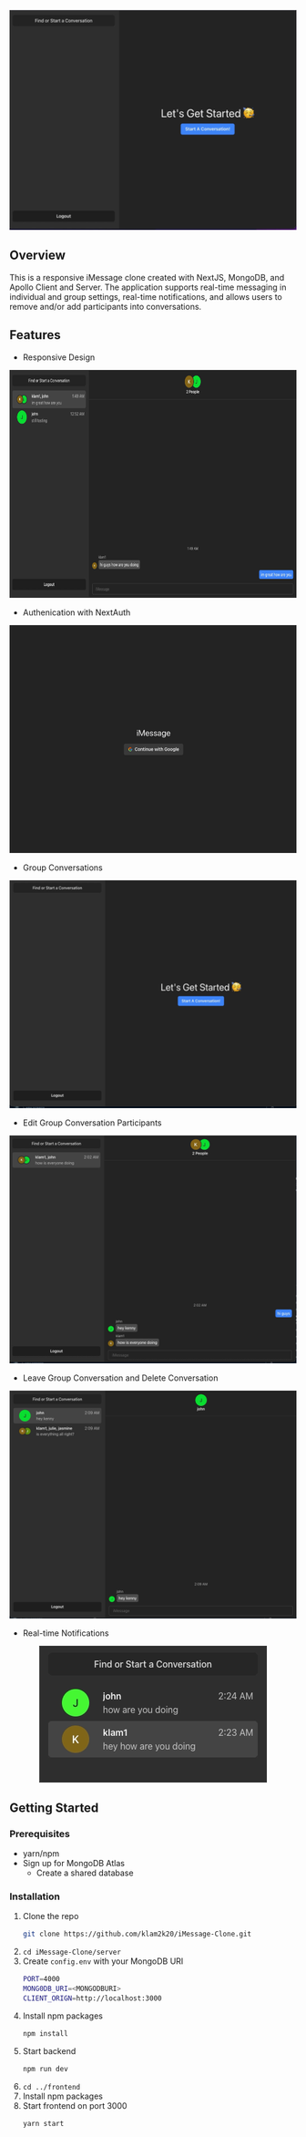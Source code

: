 <p align="center">
    <img src="imgs/demo.gif">
</p>

## Overview

This is a responsive iMessage clone created with NextJS, MongoDB, and Apollo Client and
Server. The application supports real-time messaging in individual and group settings,
real-time notifications, and allows users to remove and/or add participants into conversations.

## Features

- Responsive Design
<p align="center">
    <img src="imgs/responsive.gif" height="400">
</p>

- Authenication with NextAuth
<p align="center">
    <img src="imgs/next-auth.gif" height="400">
</p>

- Group Conversations
<p align="center">
    <img src="imgs/group-conversation.gif" height="400">
</p>

- Edit Group Conversation Participants
<p align="center">
    <img src="imgs/edit-conversation.gif" height="400">
</p>

- Leave Group Conversation and Delete Conversation
<p align="center">
    <img src="imgs/delete-conversation.gif" height="400">
</p>

- Real-time Notifications
<p align="center">
    <img src="imgs/notification.gif">
</p>

## Getting Started

### Prerequisites

- yarn/npm
- Sign up for MongoDB Atlas
  - Create a shared database

### Installation

1. Clone the repo
   ```sh
   git clone https://github.com/klam2k20/iMessage-Clone.git
   ```
2. `cd iMessage-Clone/server`
3. Create `config.env` with your MongoDB URI
   ```sh
   PORT=4000
   MONG0DB_URI=<MONGODBURI>
   CLIENT_ORIGN=http://localhost:3000
   ```
4. Install npm packages
   ```sh
   npm install
   ```
5. Start backend
   ```sh
   npm run dev
   ```
6. `cd ../frontend`
7. Install npm packages
8. Start frontend on port 3000
   ```sh
   yarn start
   ```
